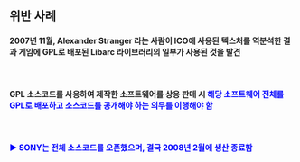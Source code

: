 <!--
Chapter 1. 저작권과 오픈소스 라이선스
3. 위반 사례
-->

##  위반 사례
####  2007년 11월, Alexander Stranger 라는 사람이 ICO에 사용된 텍스처를 역분석한 결과 게임에 GPL로 배포된 Libarc 라이브러리의 일부가 사용된 것을 발견
<br>

####  GPL 소스코드를 사용하여 제작한 소프트웨어를 상용 판매 시 <span style="color: blue">해당 소프트웨어 전체를 GPL로 배포하고 소스코드를 공개해야 하는 의무를 이행해야 함</span>
<br>

####  <span style="color: blue">▶ SONY는 전체 소스코드를 오픈했으며, 결국 2008년 2월에 생산 종료함</span>
<br>


